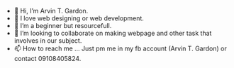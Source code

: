 - 👋 Hi, I’m Arvin T. Gardon.
- 👀 I love web designing or web development.
- 🌱 I’m a beginner but resourcefull.
- 💞️ I’m looking to collaborate on making webpage and other task that involves in our subject.
- 📫 How to reach me ... Just pm me in my fb account (Arvin T. Gardon) or contact 09108405824.

<!---
Arvin5G/Arvin5G is a ✨ special ✨ repository because its `README.md` (this file) appears on your GitHub profile.
You can click the Preview link to take a look at your changes.
--->
